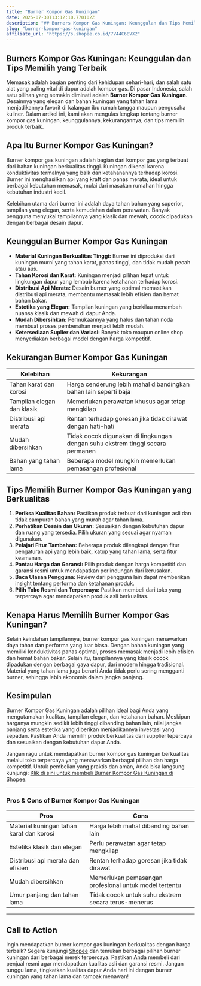 ```yaml
---
title: "Burner Kompor Gas Kuningan"
date: 2025-07-30T13:12:10.770102Z
description: "## Burners Kompor Gas Kuningan: Keunggulan dan Tips Memilih yang Terbaik..."
slug: "burner-kompor-gas-kuningan"
affiliate_url: "https://s.shopee.co.id/7V44C68VX2"
---
```

## Burners Kompor Gas Kuningan: Keunggulan dan Tips Memilih yang Terbaik

Memasak adalah bagian penting dari kehidupan sehari-hari, dan salah satu alat yang paling vital di dapur adalah kompor gas. Di pasar Indonesia, salah satu pilihan yang semakin diminati adalah **Burner Kompor Gas Kuningan**. Desainnya yang elegan dan bahan kuningan yang tahan lama menjadikannya favorit di kalangan ibu rumah tangga maupun pengusaha kuliner. Dalam artikel ini, kami akan mengulas lengkap tentang burner kompor gas kuningan, keunggulannya, kekurangannya, dan tips memilih produk terbaik.

## Apa Itu Burner Kompor Gas Kuningan?

Burner kompor gas kuningan adalah bagian dari kompor gas yang terbuat dari bahan kuningan berkualitas tinggi. Kuningan dikenal karena konduktivitas termalnya yang baik dan ketahanannya terhadap korosi. Burner ini menghasilkan api yang kraft dan panas merata, ideal untuk berbagai kebutuhan memasak, mulai dari masakan rumahan hingga kebutuhan industri kecil.

Kelebihan utama dari burner ini adalah daya tahan bahan yang superior, tampilan yang elegan, serta kemudahan dalam perawatan. Banyak pengguna menyukai tampilannya yang klasik dan mewah, cocok dipadukan dengan berbagai desain dapur.

## Keunggulan Burner Kompor Gas Kuningan

- **Material Kuningan Berkualitas Tinggi:** Burner ini diproduksi dari kuningan murni yang tahan karat, panas tinggi, dan tidak mudah pecah atau aus.
- **Tahan Korosi dan Karat:** Kuningan menjadi pilihan tepat untuk lingkungan dapur yang lembab karena ketahanan terhadap korosi.
- **Distribusi Api Merata:** Desain burner yang optimal memastikan distribusi api merata, membantu memasak lebih efisien dan hemat bahan bakar.
- **Estetika yang Elegan:** Tampilan kuningan yang berkilau menambah nuansa klasik dan mewah di dapur Anda.
- **Mudah Dibersihkan:** Permukaannya yang halus dan tahan noda membuat proses pembersihan menjadi lebih mudah.
- **Ketersediaan Suplier dan Variasi:** Banyak toko maupun online shop menyediakan berbagai model dengan harga kompetitif.

## Kekurangan Burner Kompor Gas Kuningan

| Kelebihan | Kekurangan |
| --- | --- |
| Tahan karat dan korosi | Harga cenderung lebih mahal dibandingkan bahan lain seperti baja |
| Tampilan elegan dan klasik | Memerlukan perawatan khusus agar tetap mengkilap |
| Distribusi api merata | Rentan terhadap goresan jika tidak dirawat dengan hati-hati |
| Mudah dibersihkan | Tidak cocok digunakan di lingkungan dengan suhu ekstrem tinggi secara permanen |
| Bahan yang tahan lama | Beberapa model mungkin memerlukan pemasangan profesional |

## Tips Memilih Burner Kompor Gas Kuningan yang Berkualitas

1. **Periksa Kualitas Bahan:** Pastikan produk terbuat dari kuningan asli dan tidak campuran bahan yang murah agar tahan lama.
2. **Perhatikan Desain dan Ukuran:** Sesuaikan dengan kebutuhan dapur dan ruang yang tersedia. Pilih ukuran yang sesuai agar nyaman digunakan.
3. **Pelajari Fitur Tambahan:** Beberapa produk dilengkapi dengan fitur pengaturan api yang lebih baik, katup yang tahan lama, serta fitur keamanan.
4. **Pantau Harga dan Garansi:** Pilih produk dengan harga kompetitif dan garansi resmi untuk mendapatkan perlindungan dari kerusakan.
5. **Baca Ulasan Pengguna:** Review dari pengguna lain dapat memberikan insight tentang performa dan ketahanan produk.
6. **Pilih Toko Resmi dan Terpercaya:** Pastikan membeli dari toko yang terpercaya agar mendapatkan produk asli berkualitas.

## Kenapa Harus Memilih Burner Kompor Gas Kuningan?

Selain keindahan tampilannya, burner kompor gas kuningan menawarkan daya tahan dan performa yang luar biasa. Dengan bahan kuningan yang memiliki konduktivitas panas optimal, proses memasak menjadi lebih efisien dan hemat bahan bakar. Selain itu, tampilannya yang klasik cocok dipadukan dengan berbagai gaya dapur, dari modern hingga tradisional. Material yang tahan lama juga berarti Anda tidak perlu sering mengganti burner, sehingga lebih ekonomis dalam jangka panjang.

## Kesimpulan

Burner Kompor Gas Kuningan adalah pilihan ideal bagi Anda yang mengutamakan kualitas, tampilan elegan, dan ketahanan bahan. Meskipun harganya mungkin sedikit lebih tinggi dibanding bahan lain, nilai jangka panjang serta estetika yang diberikan menjadikannya investasi yang sepadan. Pastikan Anda memilih produk berkualitas dari supplier tepercaya dan sesuaikan dengan kebutuhan dapur Anda.

Jangan ragu untuk mendapatkan burner kompor gas kuningan berkualitas melalui toko terpercaya yang menawarkan berbagai pilihan dan harga kompetitif. Untuk pembelian yang praktis dan aman, Anda bisa langsung kunjungi: [Klik di sini untuk membeli Burner Kompor Gas Kuningan di Shopee](https://s.shopee.co.id/7V44C68VX2).

---

### **Pros & Cons of Burner Kompor Gas Kuningan**

| **Pros** | **Cons** |
| --- | --- |
| Material kuningan tahan karat dan korosi | Harga lebih mahal dibanding bahan lain |
| Estetika klasik dan elegan | Perlu perawatan agar tetap mengkilap |
| Distribusi api merata dan efisien | Rentan terhadap goresan jika tidak dirawat |
| Mudah dibersihkan | Memerlukan pemasangan profesional untuk model tertentu |
| Umur panjang dan tahan lama | Tidak cocok untuk suhu ekstrem secara terus-menerus |

---

## Call to Action

Ingin mendapatkan burner kompor gas kuningan berkualitas dengan harga terbaik? Segera kunjungi [Shopee](https://s.shopee.co.id/7V44C68VX2) dan temukan berbagai pilihan burner kuningan dari berbagai merek terpercaya. Pastikan Anda membeli dari penjual resmi agar mendapatkan kualitas asli dan garansi resmi. Jangan tunggu lama, tingkatkan kualitas dapur Anda hari ini dengan burner kuningan yang tahan lama dan tampak menawan!